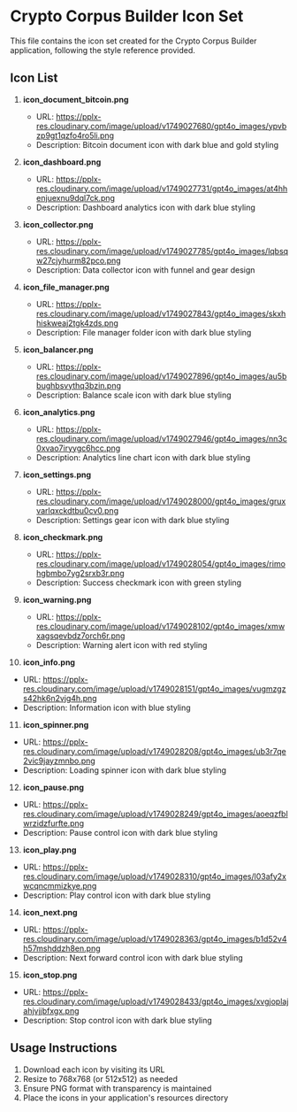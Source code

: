 # Crypto Corpus Builder Icon Set

This file contains the icon set created for the Crypto Corpus Builder application, following the style reference provided.

## Icon List

1. **icon_document_bitcoin.png**
   - URL: https://pplx-res.cloudinary.com/image/upload/v1749027680/gpt4o_images/ypvbzp9gt1qzfo4ro5li.png
   - Description: Bitcoin document icon with dark blue and gold styling

2. **icon_dashboard.png**
   - URL: https://pplx-res.cloudinary.com/image/upload/v1749027731/gpt4o_images/at4hhenjuexnu9dql7ck.png
   - Description: Dashboard analytics icon with dark blue styling

3. **icon_collector.png**
   - URL: https://pplx-res.cloudinary.com/image/upload/v1749027785/gpt4o_images/lqbsqw27cjyhurm82pco.png
   - Description: Data collector icon with funnel and gear design

4. **icon_file_manager.png**
   - URL: https://pplx-res.cloudinary.com/image/upload/v1749027843/gpt4o_images/skxhhiskweaj2tgk4zds.png
   - Description: File manager folder icon with dark blue styling

5. **icon_balancer.png**
   - URL: https://pplx-res.cloudinary.com/image/upload/v1749027896/gpt4o_images/au5bbughbsvythq3bzin.png
   - Description: Balance scale icon with dark blue styling

6. **icon_analytics.png**
   - URL: https://pplx-res.cloudinary.com/image/upload/v1749027946/gpt4o_images/nn3c0xvao7iryygc6hcc.png
   - Description: Analytics line chart icon with dark blue styling

7. **icon_settings.png**
   - URL: https://pplx-res.cloudinary.com/image/upload/v1749028000/gpt4o_images/gruxvarlqxckdtbu0cv0.png
   - Description: Settings gear icon with dark blue styling

8. **icon_checkmark.png**
   - URL: https://pplx-res.cloudinary.com/image/upload/v1749028054/gpt4o_images/rimohgbmbo7yg2srxb3r.png
   - Description: Success checkmark icon with green styling

9. **icon_warning.png**
   - URL: https://pplx-res.cloudinary.com/image/upload/v1749028102/gpt4o_images/xmwxagsqevbdz7orch6r.png
   - Description: Warning alert icon with red styling

10. **icon_info.png**
   - URL: https://pplx-res.cloudinary.com/image/upload/v1749028151/gpt4o_images/vugmzgzs42hk6n2vjg4h.png
   - Description: Information icon with blue styling

11. **icon_spinner.png**
   - URL: https://pplx-res.cloudinary.com/image/upload/v1749028208/gpt4o_images/ub3r7qe2vic9jayzmnbo.png
   - Description: Loading spinner icon with dark blue styling

12. **icon_pause.png**
   - URL: https://pplx-res.cloudinary.com/image/upload/v1749028249/gpt4o_images/aoeqzfblwrzidzfurfte.png
   - Description: Pause control icon with dark blue styling

13. **icon_play.png**
   - URL: https://pplx-res.cloudinary.com/image/upload/v1749028310/gpt4o_images/l03afy2xwcqncmmizkye.png
   - Description: Play control icon with dark blue styling

14. **icon_next.png**
   - URL: https://pplx-res.cloudinary.com/image/upload/v1749028363/gpt4o_images/b1d52v4h57mshddzh8en.png
   - Description: Next forward control icon with dark blue styling

15. **icon_stop.png**
   - URL: https://pplx-res.cloudinary.com/image/upload/v1749028433/gpt4o_images/xvgjoplajahjvjjbfxgx.png
   - Description: Stop control icon with dark blue styling

## Usage Instructions

1. Download each icon by visiting its URL
2. Resize to 768x768 (or 512x512) as needed
3. Ensure PNG format with transparency is maintained
4. Place the icons in your application's resources directory